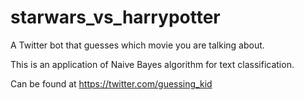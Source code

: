 # starwars_vs_harrypotter
A Twitter bot that guesses which movie you are talking about.


This is an application of Naive Bayes algorithm for text classification.

Can be found at https://twitter.com/guessing_kid

